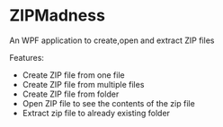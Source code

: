 # ZIPMadness
An WPF application to create,open and extract ZIP files 

Features:
* Create ZIP file from one file
* Create ZIP file from multiple files
* Create ZIP file from folder
* Open ZIP file to see the contents of the zip file
* Extract zip file to already existing folder